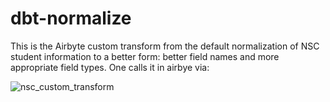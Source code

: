 # dbt-normalize

This is the Airbyte custom transform from the default normalization of NSC student information to a better form: better field names and more appropriate
field types. One calls it in airbye via:

![nsc_custom_transform](https://github.com/Dynamic-Campus/dbt-normalize/assets/3817647/5a2483b6-998c-4398-b9fa-1ec23e78b612)
